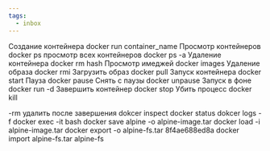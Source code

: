 ```yaml
---
tags:
  - inbox
---
```

Создание контейнера docker run container_name
Просмотр контейнеров docker ps 
просмотр всех контейнеров docker ps -a
Удаление контейнера docker rm hash
Просмотр имеджей docker images
Удаление образа docker rmi 
Загрузить образ docker pull 
Запуск контейнера docker start 
Пауза docker pause
Снять с паузы docker unpause 
Запуск в фоне  docker run -d 
Завершить контейнер docker stop 
Убить процесс docker kill 

-rm удалить после завершения 
dokcer inspect 
docker status 
dokcer logs -f
docker exec -it <container-name-or-id> bash
docker save alpine -o alpine-image.tar
docker load -i alpine-image.tar
docker export -o alpine-fs.tar 8f4ae688ed8a
docker import alpine-fs.tar alpine-fs
